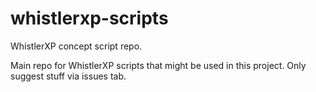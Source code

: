 # whistlerxp-scripts
WhistlerXP concept script repo.

Main repo for WhistlerXP scripts that might be used in this project.
Only suggest stuff via issues tab.
